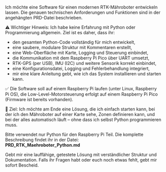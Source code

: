 Ich möchte eine Software für einen modernen RTK-Mähroboter entwickeln lassen. Die genauen technischen Anforderungen und Funktionen sind in der angehängten PRD-Datei beschrieben.

⚠️ Wichtiger Hinweis:
Ich habe keine Erfahrung mit Python oder Programmierung allgemein. Ziel ist es daher, dass ihr:

- den gesamten Python-Code vollständig für mich entwickelt,
- eine saubere, modulare Struktur mit Kommentaren erstellt,
- eine Web-Oberfläche mit Karte, Logging und Steuerung einbindet,
- die Kommunikation mit dem Raspberry Pi Pico über UART umsetzt,
- RTK-GPS (per USB), IMU (I2C) und weitere Sensorik korrekt einbindet,
- eine Konfigurationsdatei, Logging und Fehlerbehandlung integriert,
- mir eine klare Anleitung gebt, wie ich das System installieren und starten kann.

✅ Die Software soll auf einem Raspberry Pi laufen (unter Linux, Raspberry Pi OS), die Low-Level-Motorsteuerung erfolgt auf einem Raspberry Pi Pico (Firmware ist bereits vorhanden).

🎯 Ziel: Ich möchte am Ende eine Lösung, die ich einfach starten kann, bei der ich den Mähroboter auf einer Karte sehe, Zonen definieren kann, und bei der alles automatisch läuft – ohne dass ich selbst Python programmieren muss.

Bitte verwendet nur Python für den Raspberry Pi Teil. Die komplette Beschreibung findet ihr in der Datei:  
**PRD_RTK_Maehroboter_Python.md**

Gebt mir eine lauffähige, getestete Lösung mit verständlicher Struktur und Dokumentation. Falls ihr Fragen habt oder euch noch etwas fehlt, gebt mir sofort Bescheid.
